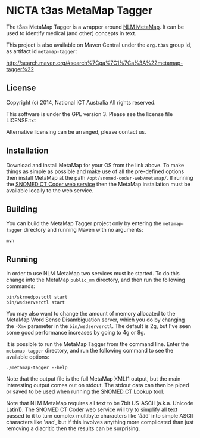 # NICTA t3as MetaMap Tagger

The t3as MetaMap Tagger is a wrapper around [NLM MetaMap](http://metamap.nlm.nih.gov/). It can be used to identify medical (and other) concepts in text.

This project is also available on Maven Central under the `org.t3as` group id, as artifact id `metamap-tagger`:

<http://search.maven.org/#search%7Cga%7C1%7Ca%3A%22metamap-tagger%22>

## License

Copyright (c) 2014, National ICT Australia
All rights reserved.

This software is under the GPL version 3.
Please see the license file LICENSE.txt

Alternative licensing can be arranged, please contact us.

## Installation

Download and install MetaMap for your OS from the link above. To make things as simple as possible and make use of all the pre-defined options then install MetaMap at the path `/opt/snomed-coder-web/metamap/`. If running the [SNOMED CT Coder web service](../snomed-coder-web) then the MetaMap installation must be available locally to the web service.

## Building

You can build the MetaMap Tagger project only by entering the `metamap-tagger` directory and running Maven with no arguments:

    mvn

## Running

In order to use NLM MetaMap two services must be started. To do this change into the MetaMap `public_mm` directory, and then run the following commands:

    bin/skrmedpostctl start
    bin/wsdserverctl start

You may also want to change the amount of memory allocated to the MetaMap Word Sense Disambiguation server, which you do by changing the `-Xmx` parameter in the `bin/wsdserverctl`. The default is 2g, but I've seen some good performance increases by going to 4g or 8g.

It is possible to run the MetaMap Tagger from the command line. Enter the `metamap-tagger` directory, and run the following command to see the available options:

    ./metamap-tagger --help

Note that the output file is the full MetaMap XMLf1 output, but the main interesting output comes out on stdout. The stdout data can then be piped or saved to be used when running the [SNOMED CT Lookup](../snomedct-lookup) tool.

Note that NLM MetaMap requires all text to be 7bit US-ASCII (a.k.a. Unicode Latin1). The SNOMED CT Coder web service will try to simplify all text passed to it to turn complex multibyte characters like 'åäö' into simple ASCII characters like 'aao', but if this involves anything more complicated than just removing a diacritic then the results can be surprising.
